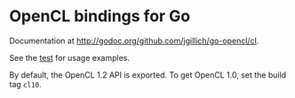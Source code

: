# OpenCL bindings for Go

Documentation at <http://godoc.org/github.com/jgillich/go-opencl/cl>.

See the [test](cl/cl_test.go) for usage examples.

By default, the OpenCL 1.2 API is exported. To get OpenCL 1.0, set the build tag `cl10`.